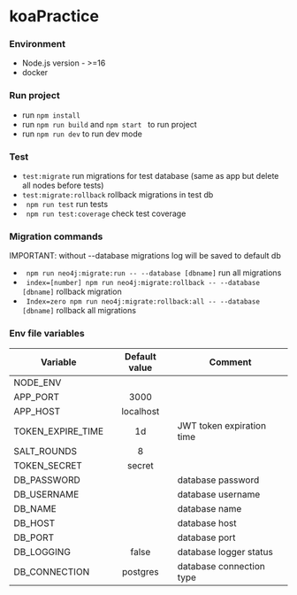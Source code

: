 # koaPractice

### Environment

* Node.js version - >=16
* docker

### Run project

* run <code>npm install</code>
* run <code>npm run build</code> and <code>npm start </code> to run project
* run <code>npm run dev</code> to run dev mode

### Test

* <code>test:migrate</code> run migrations for test database (same as app but delete all nodes before tests)
* <code>test:migrate:rollback</code> rollback migrations in test db
* <code> npm run test</code> run tests
* <code> npm run test:coverage</code> check test coverage

### Migration commands

IMPORTANT: without --database migrations log will be saved to default db

* <code> npm run neo4j:migrate:run -- --database [dbname]</code> run all migrations
* <code> index=[number] npm run neo4j:migrate:rollback -- --database [dbname]</code> rollback migration
* <code> Index=zero npm run neo4j:migrate:rollback:all -- --database [dbname]</code> rollback all migrations

### Env file variables

| Variable          | Default value | Comment                   |
|-------------------|:-------------:|---------------------------|
| NODE_ENV          |               |                           |
| APP_PORT          |     3000      |                           |
| APP_HOST          |   localhost   |                           |
| TOKEN_EXPIRE_TIME |      1d       | JWT token expiration time |
| SALT_ROUNDS       |       8       |                           |
| TOKEN_SECRET      |    secret     |                           |
| DB_PASSWORD       |               | database password         |
| DB_USERNAME       |               | database username         |
| DB_NAME           |               | database name             |
| DB_HOST           |               | database host             |
| DB_PORT           |               | database port             |
| DB_LOGGING        |     false     | database logger status    |
| DB_CONNECTION     |   postgres    | database connection type  |